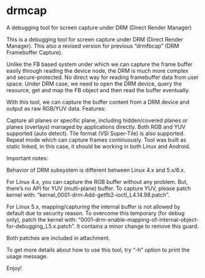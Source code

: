 # drmcap
A debugging tool for screen capture under DRM (Direct Render Manager)

This is a debugging tool for screen capture under DRM (Direct Render Manager).
This also a revised version for previous “drmfbcap” (DRM Framebuffer Capture).

Unlike the FB based system under which we can capture the frame buffer easily through reading the device node, the DRM is much more complex and secure-protected. No direct way for reading framebuffer data from user space.
Under DRM case, we need to open the DRM device, query the resource, get and map the FB object and then read the buffer eventually.

With this tool, we can capture the buffer content from a DRM device and output as raw RGB/YUV data.
Features:

Capture all planes or specific plane, including hidden/covered planes or planes (overlays) managed by applications directly.
Both RGB and YUV supported (auto detect).
Tile format (VSI Super-Tile) is also supported.
Repeat mode which can capture frames continuously.
Tool was built as static linked, in this case, it should be working in both Linux and Android.

 

Important notes:

Behavior of DRM subsystem is different between Linux 4.x and 5.x/6.x.

For Linux 4.x, you can capture the RGB buffer without any problem. But, there’s no API for YUV (multi-plane) buffer.
To capture YUV, please patch kernel with: “kernel_0001-drm-Add-getfb2-ioctl_L4.14.98.patch”.

For Linux 5.x, mapping/capturing the internal buffer is not allowed by default due to security reason. To overcome this temporary (for debug only), patch the kernel with: “0001-drm-enable-mapping-of-internal-object-for-debugging_L5.x.patch”. It contains a minor change to remove this guard.

Both patches are included in attachment.

To get more details about how to use this tool, try “-h” option to print the usage message.

Enjoy!
